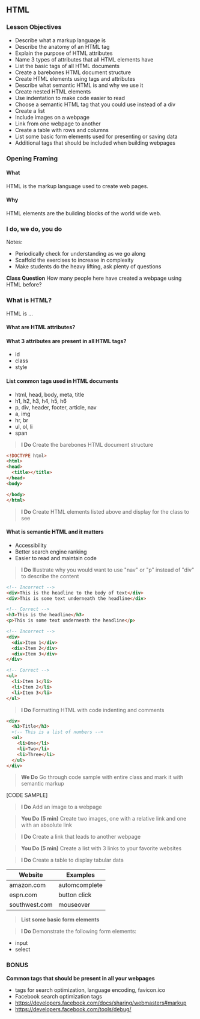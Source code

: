 ## HTML

### Lesson Objectives

* Describe what a markup language is
* Describe the anatomy of an HTML tag 
* Explain the purpose of HTML attributes
* Name 3 types of attributes that all HTML elements have 
* List the basic tags of all HTML documents
* Create a barebones HTML document structure 
* Create HTML elements using tags and attributes
* Describe what semantic HTML is and why we use it
* Create nested HTML elements
* Use indentation to make code easier to read 
* Choose a semantic HTML tag that you could use instead of a div 
* Create a list
* Include images on a webpage
* Link from one webpage to another
* Create a table with rows and columns 
* List some basic form elements used for presenting or saving data
* Additional tags that should be included when building webpages

### Opening Framing

#### What
HTML is the markup language used to create web pages.

#### Why
HTML elements are the building blocks of the world wide web.

### I do, we do, you do
Notes: 
* Periodically check for understanding as we go along
* Scaffold the exercises to increase in complexity
* Make students do the heavy lifting, ask plenty of questions

**Class Question** 
How many people here have created a webpage using HTML before? 

### What is HTML? 

HTML is ... 

#### What are HTML attributes? 


#### What 3 attributes are present in all HTML tags? 

* id
* class
* style

#### List common tags used in HTML documents 

* html, head, body, meta, title
* h1, h2, h3, h4, h5, h6
* p, div, header, footer, article, nav
* a, img
* hr, br
* ul, ol, li
* span

> **I Do** Create the barebones HTML document structure 

```HTML
<!DOCTYPE html>
<html>
<head>
  <title></title>
</head>
<body>

</body>
</html>
```

> **I Do** Create HTML elements listed above and display for the class to see

#### What is semantic HTML and it matters

* Accessibility
* Better search engine ranking
* Easier to read and maintain code 

> **I Do** Illustrate why you would want to use "nav" or "p" instead of "div" to describe the content

```HTML
<!-- Incorrect -->
<div>This is the headline to the body of text</div>
<div>This is some text underneath the headline</div>

<!-- Correct -->
<h3>This is the headline</h3>
<p>This is some text underneath the headline</p>
```

```HTML
<!-- Incorrect -->
<div>
  <div>Item 1</div>
  <div>Item 2</div>
  <div>Item 3</div>
</div>

<!-- Correct -->
<ul>
  <li>Item 1</li>
  <li>Item 2</li>
  <li>Item 3</li>
</ul>
```

> **I Do** Formatting HTML with code indenting and comments 

```HTML
<div>
  <h3>Title</h3>
  <!-- This is a list of numbers -->
  <ul>
    <li>One</li>
    <li>Two</li>
    <li>Three</li>
  </ul>
</div>
```

> **We Do** Go through code sample with entire class and mark it with semantic markup 

[CODE SAMPLE]



> **I Do** Add an image to a webpage 

> **You Do (5 min)** Create two images, one with a relative link and one with an absolute link

> **I Do** Create a link that leads to another webpage

> **You Do (5 min)** Create a list with 3 links to your favorite websites

> **I Do** Create a table to display tabular data

Website       | Examples
------------- | ---------------------------------
amazon.com    | automcomplete
espn.com      | button click
southwest.com | mouseover 

> **List some basic form elements**

> **I Do** Demonstrate the following form elements: 
* input
* select

### BONUS

**Common tags that should be present in all your webpages**
* <meta> tags for search optimization, language encoding, favicon.ico
* Facebook search optimization tags 
* https://developers.facebook.com/docs/sharing/webmasters#markup
* https://developers.facebook.com/tools/debug/



